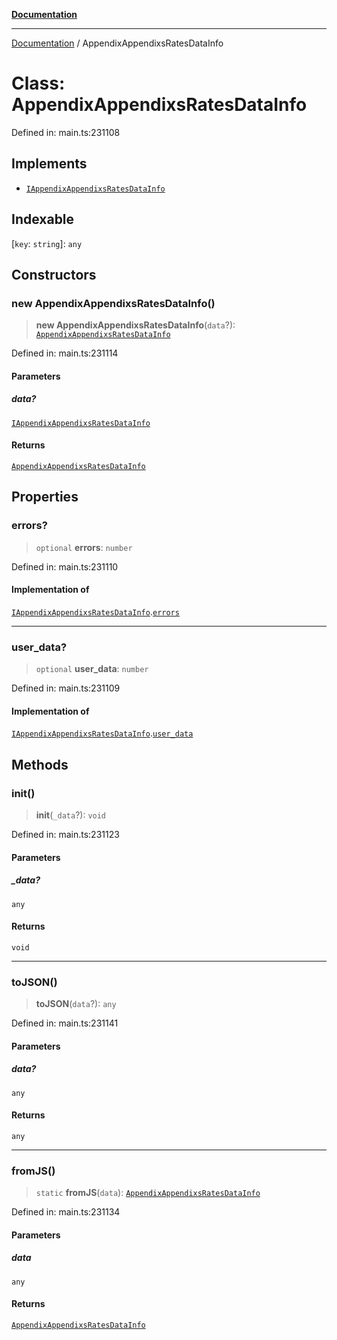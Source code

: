 [**Documentation**](../README.md)

***

[Documentation](../README.md) / AppendixAppendixsRatesDataInfo

# Class: AppendixAppendixsRatesDataInfo

Defined in: main.ts:231108

## Implements

- [`IAppendixAppendixsRatesDataInfo`](../interfaces/IAppendixAppendixsRatesDataInfo.md)

## Indexable

\[`key`: `string`\]: `any`

## Constructors

### new AppendixAppendixsRatesDataInfo()

> **new AppendixAppendixsRatesDataInfo**(`data`?): [`AppendixAppendixsRatesDataInfo`](AppendixAppendixsRatesDataInfo.md)

Defined in: main.ts:231114

#### Parameters

##### data?

[`IAppendixAppendixsRatesDataInfo`](../interfaces/IAppendixAppendixsRatesDataInfo.md)

#### Returns

[`AppendixAppendixsRatesDataInfo`](AppendixAppendixsRatesDataInfo.md)

## Properties

### errors?

> `optional` **errors**: `number`

Defined in: main.ts:231110

#### Implementation of

[`IAppendixAppendixsRatesDataInfo`](../interfaces/IAppendixAppendixsRatesDataInfo.md).[`errors`](../interfaces/IAppendixAppendixsRatesDataInfo.md#errors)

***

### user\_data?

> `optional` **user\_data**: `number`

Defined in: main.ts:231109

#### Implementation of

[`IAppendixAppendixsRatesDataInfo`](../interfaces/IAppendixAppendixsRatesDataInfo.md).[`user_data`](../interfaces/IAppendixAppendixsRatesDataInfo.md#user_data)

## Methods

### init()

> **init**(`_data`?): `void`

Defined in: main.ts:231123

#### Parameters

##### \_data?

`any`

#### Returns

`void`

***

### toJSON()

> **toJSON**(`data`?): `any`

Defined in: main.ts:231141

#### Parameters

##### data?

`any`

#### Returns

`any`

***

### fromJS()

> `static` **fromJS**(`data`): [`AppendixAppendixsRatesDataInfo`](AppendixAppendixsRatesDataInfo.md)

Defined in: main.ts:231134

#### Parameters

##### data

`any`

#### Returns

[`AppendixAppendixsRatesDataInfo`](AppendixAppendixsRatesDataInfo.md)

